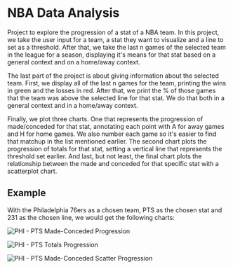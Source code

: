 # NBA Data Analysis
Project to explore the progression of a stat of a NBA team. In this project, we take the user input for a team, a stat they want to visualize and a line to set as a threshold. After that, we take the last n games of the selected team in the league for a season, displaying it's means for that stat based on a general context and on a home/away context.

The last part of the project is about giving information about the selected team. First, we display all of the last n games for the team, printing the wins in green and the losses in red. After that, we print the % of those games that the team was above the selected line for that stat. We do that both in a general context and in a home/away context.

Finally, we plot three charts. One that represents the progression of made/conceded for that stat, annotating each point with A for away games and H for home games. We also number each game so it's easier to find that matchup in the list mentioned earlier. The second chart plots the progression of totals for that stat, setting a vertical line that represents the threshold set earlier. And last, but not least, the final chart plots the relationship between the made and conceded for that specific stat with a scatterplot chart.

## Example
With the Philadelphia 76ers as a chosen team, PTS as the chosen stat and 231 as the chosen line, we would get the following charts:

![PHI - PTS Made-Conceded Progression](https://user-images.githubusercontent.com/49076270/215479058-76bc77be-690d-412e-a7de-768a50970769.jpg)

![PHI - PTS Totals Progression](https://user-images.githubusercontent.com/49076270/215479206-18ea3006-3226-49a6-af00-c2c0c79cf243.jpg)

![PHI - PTS Made-Conceded Scatter Progression](https://user-images.githubusercontent.com/49076270/215478832-7f27b42c-39a5-42c4-97fb-042113aeb0d1.jpg)


